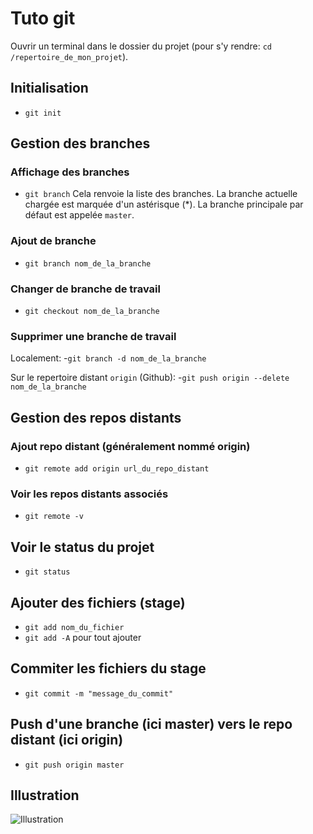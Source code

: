 # Tuto git

Ouvrir un terminal dans le dossier du projet (pour s'y rendre: ```cd /repertoire_de_mon_projet```).

## Initialisation

- ```git init```

## Gestion des branches 

### Affichage des branches

- ```git branch```
Cela renvoie la liste des branches. La branche actuelle chargée est marquée d'un astérisque (*).
La branche principale par défaut est appelée ```master```.

### Ajout de branche 

- ```git branch nom_de_la_branche```

### Changer de branche de travail

- ```git checkout nom_de_la_branche```

### Supprimer une branche de travail

Localement:
-```git branch -d nom_de_la_branche```

Sur le repertoire distant `origin` (Github):
-```git push origin --delete nom_de_la_branche```

## Gestion des repos distants

### Ajout repo distant (généralement nommé origin)

- ```git remote add origin url_du_repo_distant```

### Voir les repos distants associés

- ```git remote -v```

## Voir le status du projet 

- ```git status```

## Ajouter des fichiers (stage)

- ```git add nom_du_fichier```
- ```git add -A``` pour tout ajouter

## Commiter les fichiers du stage

- ```git commit -m "message_du_commit"```

## Push d'une branche (ici master) vers le repo distant (ici origin)

- ```git push origin master```

## Illustration

![Illustration](https://user-images.githubusercontent.com/56133015/112811080-fc1bf580-907b-11eb-8e1e-2dd63788bc3c.jpg)

<!-- ## Avancés

### Cloner seulement un dossier d'un repo 

- ```git clone depth 1 url_du_repo_a_cloner nom_dossier``` -->
